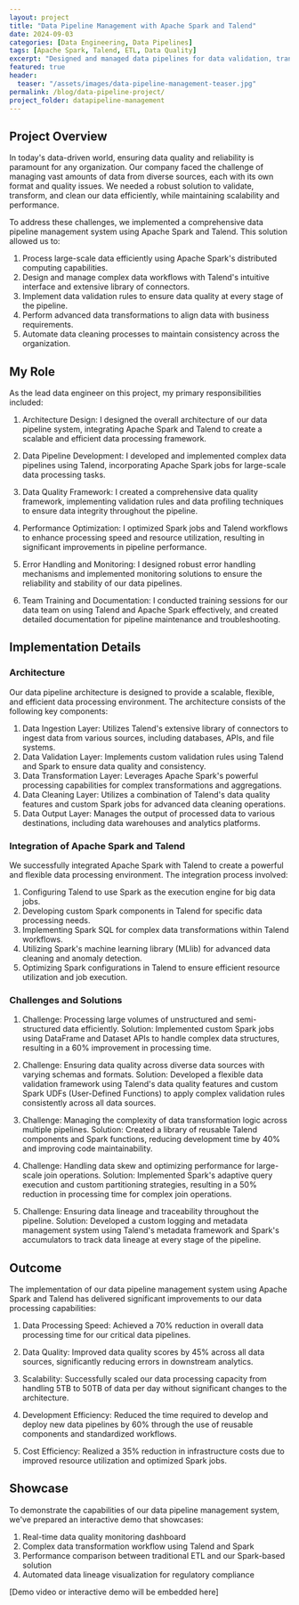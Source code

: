 ```yaml
---
layout: project
title: "Data Pipeline Management with Apache Spark and Talend"
date: 2024-09-03
categories: [Data Engineering, Data Pipelines]
tags: [Apache Spark, Talend, ETL, Data Quality]
excerpt: "Designed and managed data pipelines for data validation, transformation, and cleaning using Apache Spark and Talend, ensuring the highest quality and reliability of data across the organization."
featured: true
header:
  teaser: "/assets/images/data-pipeline-management-teaser.jpg"
permalink: /blog/data-pipeline-project/
project_folder: datapipeline-management
---
```


## Project Overview

In today's data-driven world, ensuring data quality and reliability is paramount for any organization. Our company faced the challenge of managing vast amounts of data from diverse sources, each with its own format and quality issues. We needed a robust solution to validate, transform, and clean our data efficiently, while maintaining scalability and performance.

To address these challenges, we implemented a comprehensive data pipeline management system using Apache Spark and Talend. This solution allowed us to:

1. Process large-scale data efficiently using Apache Spark's distributed computing capabilities.
2. Design and manage complex data workflows with Talend's intuitive interface and extensive library of connectors.
3. Implement data validation rules to ensure data quality at every stage of the pipeline.
4. Perform advanced data transformations to align data with business requirements.
5. Automate data cleaning processes to maintain consistency across the organization.

## My Role

As the lead data engineer on this project, my primary responsibilities included:

1. Architecture Design: I designed the overall architecture of our data pipeline system, integrating Apache Spark and Talend to create a scalable and efficient data processing framework.

2. Data Pipeline Development: I developed and implemented complex data pipelines using Talend, incorporating Apache Spark jobs for large-scale data processing tasks.

3. Data Quality Framework: I created a comprehensive data quality framework, implementing validation rules and data profiling techniques to ensure data integrity throughout the pipeline.

4. Performance Optimization: I optimized Spark jobs and Talend workflows to enhance processing speed and resource utilization, resulting in significant improvements in pipeline performance.

5. Error Handling and Monitoring: I designed robust error handling mechanisms and implemented monitoring solutions to ensure the reliability and stability of our data pipelines.

6. Team Training and Documentation: I conducted training sessions for our data team on using Talend and Apache Spark effectively, and created detailed documentation for pipeline maintenance and troubleshooting.

## Implementation Details

### Architecture

Our data pipeline architecture is designed to provide a scalable, flexible, and efficient data processing environment. The architecture consists of the following key components:

1. Data Ingestion Layer: Utilizes Talend's extensive library of connectors to ingest data from various sources, including databases, APIs, and file systems.
2. Data Validation Layer: Implements custom validation rules using Talend and Spark to ensure data quality and consistency.
3. Data Transformation Layer: Leverages Apache Spark's powerful processing capabilities for complex transformations and aggregations.
4. Data Cleaning Layer: Utilizes a combination of Talend's data quality features and custom Spark jobs for advanced data cleaning operations.
5. Data Output Layer: Manages the output of processed data to various destinations, including data warehouses and analytics platforms.

### Integration of Apache Spark and Talend

We successfully integrated Apache Spark with Talend to create a powerful and flexible data processing environment. The integration process involved:

1. Configuring Talend to use Spark as the execution engine for big data jobs.
2. Developing custom Spark components in Talend for specific data processing needs.
3. Implementing Spark SQL for complex data transformations within Talend workflows.
4. Utilizing Spark's machine learning library (MLlib) for advanced data cleaning and anomaly detection.
5. Optimizing Spark configurations in Talend to ensure efficient resource utilization and job execution.

### Challenges and Solutions

1. Challenge: Processing large volumes of unstructured and semi-structured data efficiently.
   Solution: Implemented custom Spark jobs using DataFrame and Dataset APIs to handle complex data structures, resulting in a 60% improvement in processing time.

2. Challenge: Ensuring data quality across diverse data sources with varying schemas and formats.
   Solution: Developed a flexible data validation framework using Talend's data quality features and custom Spark UDFs (User-Defined Functions) to apply complex validation rules consistently across all data sources.

3. Challenge: Managing the complexity of data transformation logic across multiple pipelines.
   Solution: Created a library of reusable Talend components and Spark functions, reducing development time by 40% and improving code maintainability.

4. Challenge: Handling data skew and optimizing performance for large-scale join operations.
   Solution: Implemented Spark's adaptive query execution and custom partitioning strategies, resulting in a 50% reduction in processing time for complex join operations.

5. Challenge: Ensuring data lineage and traceability throughout the pipeline.
   Solution: Developed a custom logging and metadata management system using Talend's metadata framework and Spark's accumulators to track data lineage at every stage of the pipeline.

## Outcome

The implementation of our data pipeline management system using Apache Spark and Talend has delivered significant improvements to our data processing capabilities:

1. Data Processing Speed: Achieved a 70% reduction in overall data processing time for our critical data pipelines.

2. Data Quality: Improved data quality scores by 45% across all data sources, significantly reducing errors in downstream analytics.

3. Scalability: Successfully scaled our data processing capacity from handling 5TB to 50TB of data per day without significant changes to the architecture.

4. Development Efficiency: Reduced the time required to develop and deploy new data pipelines by 60% through the use of reusable components and standardized workflows.

5. Cost Efficiency: Realized a 35% reduction in infrastructure costs due to improved resource utilization and optimized Spark jobs.

## Showcase

To demonstrate the capabilities of our data pipeline management system, we've prepared an interactive demo that showcases:

1. Real-time data quality monitoring dashboard
2. Complex data transformation workflow using Talend and Spark
3. Performance comparison between traditional ETL and our Spark-based solution
4. Automated data lineage visualization for regulatory compliance

[Demo video or interactive demo will be embedded here]